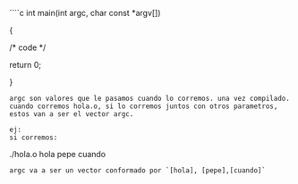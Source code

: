 ´```c
int main(int argc, char const *argv[])

{

/* code */

return 0;

}

```
argc son valores que le pasamos cuando lo corremos. una vez compilado. cuando corremos hola.o, si lo corremos juntos con otros parametros, estos van a ser el vector argc.

ej:
si corremos: 
```
./hola.o hola pepe cuando
```
argc va a ser un vector conformado por `[hola], [pepe],[cuando]`